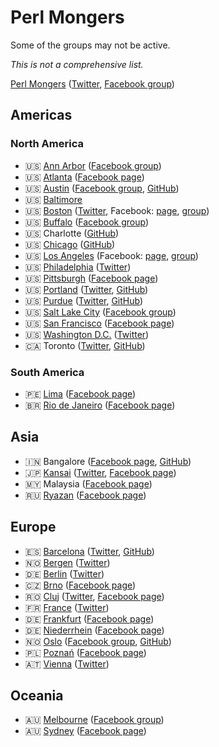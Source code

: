 # Perl Mongers

Some of the groups may not be active.

*This is not a comprehensive list.*

[Perl Mongers](https://www.pm.org/) ([Twitter](https://twitter.com/perl_mongers), [Facebook group](https://www.facebook.com/groups/perlmonger/))

## Americas

### North America

- :us: [Ann Arbor](http://annarbor.pm.org/) ([Facebook group](https://www.facebook.com/groups/295369588223/))
- :us: [Atlanta](http://atlanta.pm.org) ([Facebook page](https://www.facebook.com/Atlanta-Perl-Mongers-160970284513))
- :us: [Austin](http://austin.pm/) ([Facebook group](https://www.facebook.com/groups/austinperlmongers/), [GitHub](https://github.com/austin-perl-mongers))
- :us: [Baltimore](https://baltimore.pm.org/)
- :us: [Boston](http://boston.pm.org) ([Twitter](https://twitter.com/BostonPM), Facebook: [page](https://www.facebook.com/bostonpm), [group](https://www.facebook.com/groups/131595281237/))
- :us: [Buffalo](http://buffalo.pm.org/) ([Facebook group](https://www.facebook.com/groups/6973281799/))
- :us: Charlotte ([GitHub](https://github.com/charlotte-perl-mongers))
- :us: [Chicago](http://chicago.pm.org/) ([GitHub](https://github.com/ChicagoPM))
- :us: [Los Angeles](http://la.pm.org) (Facebook: [page](https://www.facebook.com/Los-Angeles-Perl-Mongers-110460472327702), [group](https://www.facebook.com/groups/119158178096277/))
- :us: [Philadelphia](https://philadelphia.pm.org/) ([Twitter](https://twitter.com/philapm))
- :us: [Pittsburgh](http://pittsburgh.pm.org) ([Facebook page](https://www.facebook.com/Pittsburgh-Perl-Mongers-134841096610785))
- :us: [Portland](https://pdx.pm.org/) ([Twitter](https://twitter.com/pdxperlmongers), [GitHub](https://github.com/PortlandPerlMongers))
- :us: [Purdue](https://purdue.pl/) ([Twitter](https://twitter.com/PurduePM), [GitHub](https://github.com/Purdue-Perl-Mongers))
- :us: [Salt Lake City](http://slcperlmongers.com/) ([Facebook group](https://www.facebook.com/groups/515481075169254/))
- :us: [San Francisco](http://www.meetup.com/San-Francisco-Perl/) ([Facebook page](https://www.facebook.com/SanFranciscoPerlMongers))
- :us: [Washington D.C.](https://dc.pm.org/) ([Twitter](https://twitter.com/dcperl))
- :canada: Toronto ([Twitter](https://twitter.com/TOperlmongers), [GitHub](https://github.com/toronto-perl-mongers/tpm-website))

### South America

- :peru: [Lima](http://lima.pm.org) ([Facebook page](https://www.facebook.com/limaperlmongers))
- :brazil: [Rio de Janeiro](http://rio.pm.org) ([Facebook page](https://www.facebook.com/RioPerlMongers))

## Asia

- :india: Bangalore ([Facebook page](https://www.facebook.com/Perl-Mongers-Bangalore-108723775890980), [GitHub](https://github.com/Bangalore-Perl-Mongers))
- :jp: [Kansai](http://kansai.pm.org) ([Twitter](https://twitter.com/kansaipm), [Facebook page](https://www.facebook.com/kansaipm))
- :malaysia: Malaysia ([Facebook page](https://www.facebook.com/Malaysia-Perl-Mongers-2089797024599831))
- :ru: [Ryazan](http://ryazan.pm.org) ([Facebook page](https://www.facebook.com/ryazan.pm))

## Europe

- :es: [Barcelona](https://barcelona.pm/) ([Twitter](https://twitter.com/barcelonapm), [GitHub](https://github.com/barcelonapm))
- :norway: [Bergen](https://bergenpm.org/) ([Twitter](https://twitter.com/BergenPM))
- :de: [Berlin](https://berlin.pm.org/) ([Twitter](https://twitter.com/BerlinPM))
- :czech_republic: [Brno](http://brno.pm.org) ([Facebook page](https://www.facebook.com/brnopm))
- :romania: [Cluj](http://www.:romancluj.pm/) ([Twitter](https://twitter.com/clujpm), [Facebook page](https://www.facebook.com/clujpm))
- :fr: [France](http://www.mongueurs.net/) ([Twitter](http://twitter.com/mongueurs_perl))
- :de:  [Frankfurt](http://fankfurt.pm) ([Facebook page](https://www.facebook.com/frankfurt.pm))
- :de: [Niederrhein](http://niederrhein.pm.org) ([Facebook page](https://www.facebook.com/Niederrhein-Perl-Mongers-176634792354842))
- :norway: [Oslo](http://oslo.pm/) ([Facebook group](https://www.facebook.com/groups/oslo.pm/), [GitHub](https://github.com/oslo-pm))
- :poland: [Poznań](http://poznan.pm.org) ([Facebook page](https://www.facebook.com/poznanpm))
- :austria: [Vienna](http://vienna.pm.org/) ([Twitter](https://twitter.com/ViennaPerl))

## Oceania

- :australia: [Melbourne](https://melbourne.pm.org/) ([Facebook group](https://www.facebook.com/groups/146370755427693/))
- :australia: [Sydney](http://perl.sydney/) ([Facebook page](https://www.facebook.com/sydneypm/))

